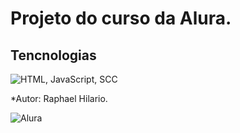 <h1>Projeto do curso da Alura.</h1>

<h2>Tencnologias</h2>

![HTML, JavaScript, SCC](https://global.discourse-cdn.com/sitepoint/original/3X/b/5/b59a78e2ed76c705f3c0dcb300f3f222aefdcd99.png)

*Autor: Raphael Hilario.

![Alura](https://is1-ssl.mzstatic.com/image/thumb/Purple116/v4/ec/ca/c7/eccac773-059c-1191-375e-92d3fd0b9598/AppIcon-Alura-1x_U007emarketing-0-10-0-85-220.png/1200x630wa.png)

